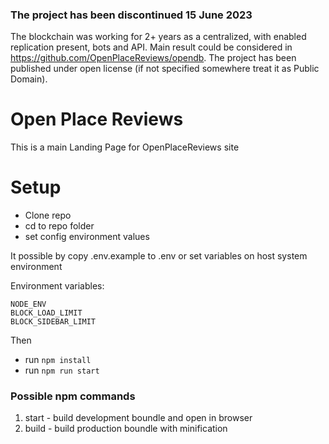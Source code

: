### The project has been discontinued 15 June 2023

The blockchain was working for 2+ years as a centralized, with enabled replication present, bots and API.
Main result could be considered in https://github.com/OpenPlaceReviews/opendb. 
The project has been published under open license (if not specified somewhere treat it as Public Domain).

# Open Place Reviews
This is a main Landing Page for OpenPlaceReviews site

# Setup

* Clone repo
* cd to repo folder
* set config environment values
  
It possible by copy .env.example to .env 
or set variables on host system environment

Environment variables:
```.dotenv
NODE_ENV
BLOCK_LOAD_LIMIT
BLOCK_SIDEBAR_LIMIT
```

Then

* run ```npm install```
* run ```npm run start```

### Possible npm commands

1. start - build development boundle and open in browser
2. build - build production boundle with minification
